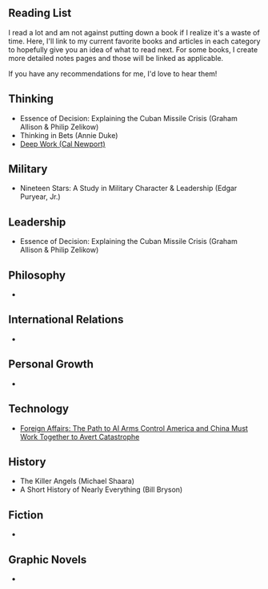 ## Reading List
I read a lot and am not against putting down a book if I realize it's a waste of time. Here, I'll link to my current favorite books and articles in each category to hopefully give you an idea of what to read next. For some books, I create more detailed notes pages and those will be linked as applicable.

If you have any recommendations for me, I'd love to hear them! 

## Thinking
- Essence of Decision: Explaining the Cuban Missile Crisis (Graham Allison & Philip Zelikow)
- Thinking in Bets (Annie Duke)
- [Deep Work (Cal Newport)](/books/Newport_Cal_Deep_Work.md)

## Military 
- Nineteen Stars: A Study in Military Character & Leadership (Edgar Puryear, Jr.)

## Leadership
- Essence of Decision: Explaining the Cuban Missile Crisis (Graham Allison & Philip Zelikow)

## Philosophy
-

## International Relations
-

## Personal Growth
- 

## Technology
- [Foreign Affairs: The Path to AI Arms Control America and China Must Work Together to Avert Catastrophe](https://www.foreignaffairs.com/united-states/henry-kissinger-path-artificial-intelligence-arms-control)

## History
- The Killer Angels (Michael Shaara)
- A Short History of Nearly Everything (Bill Bryson)

## Fiction
- 

## Graphic Novels
- 